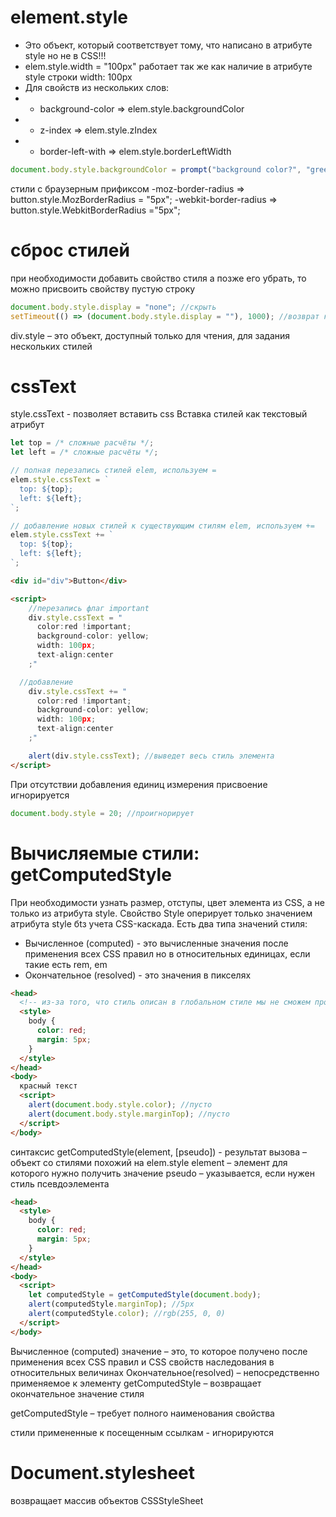 # element.style

- Это объект, который соответствует тому, что написано в атрибуте style но не в CSS!!!
- elem.style.width = "100px" работает так же как наличие в атрибуте style строки width: 100px
- Для свойств из нескольких слов:
- - background-color => elem.style.backgroundColor
- - z-index => elem.style.zIndex
- - border-left-with => elem.style.borderLeftWidth

```js
document.body.style.backgroundColor = prompt("background color?", "green");
```

стили с браузерным прификсом
-moz-border-radius => button.style.MozBorderRadius = "5px";
-webkit-border-radius => button.style.WebkitBorderRadius ="5px";

# сброс стилей

при необходимости добавить свойство стиля а позже его убрать, то можно присвоить свойству пустую строку

```js
document.body.style.display = "none"; //скрыть
setTimeout(() => (document.body.style.display = ""), 1000); //возврат к нормальному состоянию
```

div.style – это объект, доступный только для чтения, для задания нескольких стилей

# cssText

style.cssText - позволяет вставить css Вставка стилей как текстовый атрибут

```js
let top = /* сложные расчёты */;
let left = /* сложные расчёты */;

// полная перезапись стилей elem, используем =
elem.style.cssText = `
  top: ${top};
  left: ${left};
`;

// добавление новых стилей к существующим стилям elem, используем +=
elem.style.cssText += `
  top: ${top};
  left: ${left};
`;

```

```html
<div id="div">Button</div>

<script>
    //перезапись флаг important
    div.style.cssText = "
      color:red !important;
      background-color: yellow;
      width: 100px;
      text-align:center
    ;"

  //добавление
    div.style.cssText += "
      color:red !important;
      background-color: yellow;
      width: 100px;
      text-align:center
    ;"

    alert(div.style.cssText); //выведет весь стиль элемента
</script>
```

При отсутствии добавления единиц измерения присвоение игнорируется

```js
document.body.style = 20; //проигнорирует
```

# Вычисляемые стили: getComputedStyle

При необходимости узнать размер, отступы, цвет элемента из CSS, а не только из атрибута style.
Свойство Style оперирует только значением атрибута style бtз учета CSS-каскада. Есть два типа значений стиля:

- Вычисленное (computed) - это вычисленные значения после применения всех CSS правил но в относительных единицах, если такие есть rem, em
- Окончательное (resolved) - это значения в пикселях

```html
<head>
  <!-- из-за того, что стиль описан в глобальном стиле мы не сможем прочитать значения -->
  <style>
    body {
      color: red;
      margin: 5px;
    }
  </style>
</head>
<body>
  красный текст
  <script>
    alert(document.body.style.color); //пусто
    alert(document.body.style.marginTop); //пусто
  </script>
</body>
```

синтаксис getComputedStyle(element, [pseudo]) - результат вызова – объект со стилями похожий на elem.style
element – элемент для которого нужно получить значение
pseudo – указывается, если нужен стиль псевдоэлемента

```html
<head>
  <style>
    body {
      color: red;
      margin: 5px;
    }
  </style>
</head>
<body>
  <script>
    let computedStyle = getComputedStyle(document.body);
    alert(computedStyle.marginTop); //5px
    alert(computedStyle.color); //rgb(255, 0, 0)
  </script>
</body>
```

Вычисленное (computed) значение – это, то которое получено после применения всех CSS правил и CSS свойств наследования в относительных величинах
Окончательное(resolved) – непосредственно применяемое к элементу
getComputedStyle – возвращает окончательное значение стиля

getComputedStyle – требует полного наименования свойства

стили примененные к посещенным ссылкам - игнорируются

# Document.stylesheet

возвращает массив объектов CSSStyleSheet
